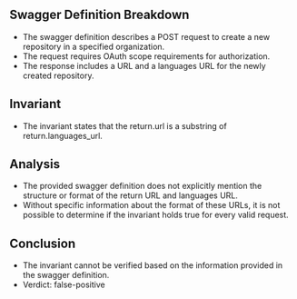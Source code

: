 ## Swagger Definition Breakdown
- The swagger definition describes a POST request to create a new repository in a specified organization.
- The request requires OAuth scope requirements for authorization.
- The response includes a URL and a languages URL for the newly created repository.

## Invariant
- The invariant states that the return.url is a substring of return.languages_url.

## Analysis
- The provided swagger definition does not explicitly mention the structure or format of the return URL and languages URL.
- Without specific information about the format of these URLs, it is not possible to determine if the invariant holds true for every valid request.

## Conclusion
- The invariant cannot be verified based on the information provided in the swagger definition.
- Verdict: false-positive

